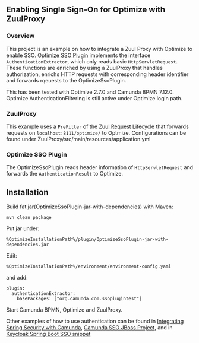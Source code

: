 ## Enabling Single Sign-On for Optimize with ZuulProxy

### Overview
This project is an example on how to integrate a Zuul Proxy with Optimize to enable SSO. [Optimize SSO Plugin](https://docs.camunda.org/optimize/latest/technical-guide/plugins/single-sign-on/) implements the interface `AuthenticationExtractor`, which only reads basic `HttpServletRequest`.
These functions are enriched by using a ZuulProxy that handles authorization, enrichs HTTP requests with corresponding header identifier and forwards rqeuests to the OptimizeSsoPlugin.

This has been tested with Optimize 2.7.0 and Camunda BPMN 7.12.0.
Optimize AuthenticationFiltering is still active under Optimize login path.

### ZuulProxy
This example uses a `PreFilter` of the [Zuul Request Lifecycle](https://github.com/Netflix/zuul/wiki/How-it-Works) that forwards requests on `localhost:8111/optimize/` to Optmize.
Configurations can be found under ZuulProxy/src/main/resources/application.yml

### Optimize SSO Plugin
The OptimizeSsoPlugin reads header information of `HttpServletRequest` and forwards the `AuthenticationResult` to Optimize.
## Installation
Build fat jar(OptimizeSsoPlugin-jar-with-dependencies) with Maven:
```
mvn clean package
```
Put jar under:
```
%OptimizeInstallationPath%/plugin/OptimizeSsoPlugin-jar-with-dependencies.jar
```
Edit:
```
%OptimizeInstallationPath%/environment/environment-config.yaml
```
and add: 
```
plugin:
  authenticationExtractor:
    basePackages: ["org.camunda.com.ssoplugintest"]
```
Start Camunda BPMN, Optimize and ZuulProxy.

Other examples of how to use authentication can be found in [Integrating Spring Security with Camunda](https://github.com/camunda-consulting/code/tree/master/snippets/springboot-security-sso), [Camunda SSO JBoss Project](https://github.com/camunda/camunda-sso-jboss), and in [Keycloak Spring Boot SSO snippet](https://github.com/camunda-consulting/code/tree/master/snippets/springboot-keycloak-sso)

